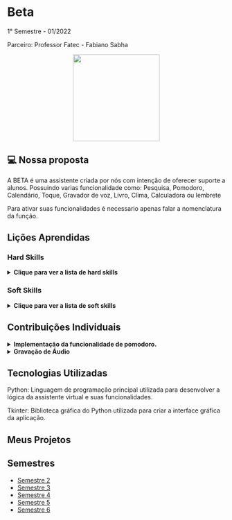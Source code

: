 # Beta
1° Semestre - 01/2022

Parceiro: Professor Fatec - Fabiano Sabha

<div align="center">
<img src="https://user-images.githubusercontent.com/102003274/160285282-b3d220d2-bf73-4aba-9c86-74a6a4b640b0.png" width="200px" />
</div>

## 💻 Nossa proposta
A BETA é uma assistente criada por nós com intenção de oferecer suporte a alunos.
Possuindo varias funcionalidade como:
 Pesquisa, Pomodoro, Calendário, Toque, Gravador de voz, Livro, Clima, Calculadora ou lembrete

Para ativar suas funcionalidades é necessario apenas falar a nomenclatura da função. 

## Lições Aprendidas

<p align="justify"></p>
<h3>Hard Skills</h3>
<details>
  <summary><b>Clique para ver a lista de hard skills</b></summary>
<p1>Desenvolvimento de Software: Fortaleci minhas habilidades em Python criando a função de pomodoro da qual necessitei aprender a realizar a logica de programação, e também a verificar a aprendizagem da maquina a reconhecer a chamativa para a funcionalidade.</p1>

<p1>Desenvolvimento de Interface: Utilizei Tkinter para criar interfaces gráficas intuitivas, das quais realizam avisos na tela quando começa e acaba o tempo do pomodo.</p1>

</details>
<h3>Soft Skills</h3>
<details>
  <summary><b>Clique para ver a lista de soft skills</b></summary>
<p1>Trabalho em Equipe: A colaboração com o time é fundamental para conseguir realizar uma entrega completa. Sendo assim foi utilizado o whatsapp para trocas de mensagens diarias e realizado encontros durantes as aulas.</p1>

<p1>Gestão do Tempo: Realizei o planejamento dos dias de até a entrega e o tempo gasto da atividade para entregar a tempo.</p1>

</details>

## Contribuições Individuais
<details>
  <summary><b>Implementação da funcionalidade de pomodoro.</b></summary>
  <br>
  <p>O código apresentado é parte do desenvolvimento da assistente virtual BETA, que tem como objetivo realizar a funcionalidade do pomodoro, o qual a iniciar começa a contar durante 25 mintuos, após isso realiza a pausa de 5 minutos e volta a contar os 25 minutos:
  </p>
  
```python
elif 'pomodoro' in comando:

            t_now = dt.datetime.now()  # data e hora atual;

            t_pom = 25 * 60  # tempo de duração do fluxo pomodoro 25m;

            t_delta = dt.timedelta(0, t_pom)  # diferença de tempo;

            t_fut = t_now + t_delta  # hora que o pomodoro termina e começa a pausa;

            delta_sec = 5 * 60  # definição de intervalo;

            t_fin = t_now + dt.timedelta(0, t_pom + delta_sec)  # hora que a pausa termina;

            pomodoro = pyttsx3.init()

            pomodoro.say("Pomodóro iniciado " "\n\nAgora é " + t_now.strftime(

                "%H:%M") + " hrs. \n\nTemporizador definido por 25 minutos")

            pomodoro.runAndWait()

            total_pomodoros = 0

            breaks = 0

            # Looping simples dividido em três seções: Hora pomodoro, intervalo e fim do código;

            while True:

                if dt.datetime.now() < t_fut:

                    print('Pomodóro')

                elif t_fut <= dt.datetime.now():

                    if total_pomodoros in range(3, 100, 5):

                        for i in range(1):
                            winsound.Beep((i + 400), 500)  # Primeiro número é referente ao volume do bip.

                        print('Hora do intervalo! Você tem 25 minutos de descanso.')

                        breaks += 1

                        audio = sr.Recognizer()

                        pomodoro = pyttsx3.init()

                        pomodoro.say('Hora do intervalo!')

                        pomodoro.runAndWait()

                        time.sleep(
                            5)  # Por conta do delay da fala subtrair do tempo de pausa um tempo,então o que era pra ser 25 min ficou 21 min

                        print("Foi")

                    if breaks == 0:

                        for i in range(2):
                            winsound.Beep((i + 400), 700)  # Primeiro número é referente ao volume do bip.

                        print('Hora do intervalo!')

                        breaks += 1

                        audio = sr.Recognizer()

                        pomodoro = pyttsx3.init()

                        pomodoro.say('Hora do intervalo! Você tem 5 minutos de descanso.')

                        pomodoro.runAndWait()

                        time.sleep(
                            5)  # Por conta do delay da fala subtrair do tempo de pausa um tempo,então o que era pra ser 5 min ficou o tempo determinado como 1260 dividido por 5, pra ficar um descanso proporcional.

                    else:

                        print('Fim')

                        breaks = 0

                        for i in range(1):
                            winsound.Beep((i + 400), 700)  # Primeiro número é referente ao volume do bip.

                            audio = sr.Recognizer()

                            pomodoro = pyttsx3.init()

                            pomodoro.say('O intervalo acabou, deseja iniciar um novo pomodóro?')

                            pomodoro.runAndWait()

                        usr_ans = messagebox.askyesno("Fim da primeira sequência do pomodóro",

                                                      "Deseja iniciar outra sequência de pomodóro?")

                        total_pomodoros += 1

                        print(total_pomodoros)

                        if usr_ans == True:

                            t_now = dt.datetime.now()

                            t_fut = t_now + dt.timedelta(0, t_pom)

                            t_fin = t_now + dt.timedelta(0, t_pom + delta_sec)


                        elif usr_ans == False:

                            msg = messagebox.showinfo("Fim do pomodóro",

                                                      "\nVocê completou " + str(total_pomodoros) + " pomodóro(s) hoje!")

                            break

                    print("sleeping")

                    time.sleep(1)

                    t_now = dt.datetime.now()

                    timenow = t_now.strftime("%H:%M")
```
 
 <p>No código fornecido, é realizado o reconhecido a chamada da funcionalidade e realiza o inicio da contagem de tempo, após esse tempo ele mostra uma tela avisando o fim do tempo por uma janela do tkinter, quando ocorre a confirmação começa a contagem do intervalo, e apresenta novamente o aviso de seu fim e inicia novamente o ciclo.</p>
  <br>
</details>
<details>
  <summary><b>Gravação de Áudio</b></summary>
  <br>
  <p>Neste trecho de código, quando o usuário fala "beta", a assistente inicia a gravação de áudio por 5 segundos. Abaixo está uma explicação detalhada do que acontece:</p>
  
```python
import sounddevice as sd
from scipy.io.wavfile import write
import os

freq = 44100  # Frequência do áudio: 4999 - 64000
seconds = 5  # Duração da gravação

gravacao = sd.rec(int(seconds * freq), samplerate=freq, channels=2)
print("Começando: Fale agora!!")
sd.wait()  # Comando de inicialização da gravação.
print("Fim da gravação!")
write('output.wav', freq, gravacao)  # Salva a gravação como arquivo WAV.
os.startfile("output.wav")           # Abre gravação.
```  
  <p>O código utiliza a biblioteca `sounddevice` para capturar áudio do microfone e `scipy.io.wavfile` para salvar a gravação como arquivo WAV.</p>
  <p>As variáveis `freq` e `seconds` definem a frequência de amostragem do áudio e a duração da gravação, respectivamente. No caso, a gravação dura 5 segundos com uma frequência de 44100 Hz.</p>
  <p>O comando `sd.rec()` inicia a gravação do áudio com base nas configurações especificadas.</p>
  <p>Os comandos `print()` exibem mensagens indicando o início e o fim da gravação.</p>
  <p>O comando `sd.wait()` é responsável por aguardar o término da gravação.</p>
  <p>Após a gravação, o áudio é salvo como um arquivo WAV utilizando o comando `write()`. O arquivo é nomeado como "output.wav".</p>
  <p>Finalmente, o comando `os.startfile()` é usado para abrir o arquivo de áudio recém-gravado, reproduzindo-o no sistema padrão do usuário.</p>
  <br>
</details>

## Tecnologias Utilizadas

Python: Linguagem de programação principal utilizada para desenvolver a lógica da assistente virtual e suas funcionalidades.

Tkinter: Biblioteca gráfica do Python utilizada para criar a interface gráfica da aplicação.



## Meus Projetos
## Semestres

- [Semestre 2](../Semestre02/Semestre02.md)
- [Semestre 3](../Semestre03/Semestre03.md)
- [Semestre 4](../Semestre04/Semestre04.md)
- [Semestre 5](../Semestre06/Semestre05.md)
- [Semestre 6](../Semestre05/Semestre06.md)
